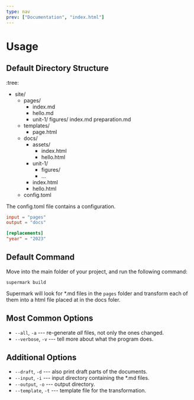 ```yaml
---
type: nav
prev: ["Documentation", "index.html"]
---
```


# Usage


## Default Directory Structure

:tree:
- site/
    - pages/
        - index.md
        - hello.md
        - unit-1/
            figures/
            index.md
            preparation.md
    - templates/
        - page.html
    - docs/
        - assets/
           - index.html
           - hello.html
        - unit-1/
            - figures/
            - ...
        - index.html
        - hello.html
    - config.toml

The config.toml file contains a configuration.

```toml
input = "pages"
output = "docs"

[replacements]
"year" = "2023"
```



## Default Command

Move into the main folder of your project, and run the following command:

```
supermark build
````

Supermark will look for *.md files in the `pages` folder and transform each of them into a html file placed at in the docs foler.


## Most Common Options

- `--all`, `-a` --- re-generate *all* files, not only the ones changed.
- `--verbose`, `-v` --- tell more about what the program does.

## Additional Options

- `--draft`, `-d` --- also print draft parts of the documents.
- `--input`, `-i` --- input directory containing the *.md files.
- `--output`, `-o` --- output directory.
- `--template`, `-t` --- template file for the transformation.
